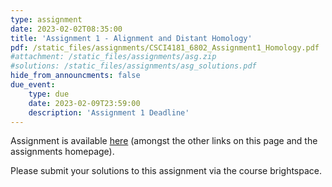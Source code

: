 ```yaml
---
type: assignment
date: 2023-02-02T08:35:00
title: 'Assignment 1 - Alignment and Distant Homology'
pdf: /static_files/assignments/CSCI4181_6802_Assignment1_Homology.pdf
#attachment: /static_files/assignments/asg.zip
#solutions: /static_files/assignments/asg_solutions.pdf
hide_from_announcments: false
due_event: 
    type: due
    date: 2023-02-09T23:59:00
    description: 'Assignment 1 Deadline'
---
```


Assignment is available [here](/static_files/assignments/CSCI4181_6802_Assignment1_Homology.pdf) (amongst the other links on this page and the assignments homepage).

Please submit your solutions to this assignment via the course brightspace.
